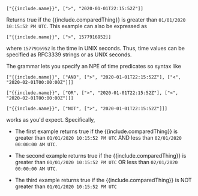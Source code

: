 ```
["{{include.name}}", [">", "2020-01-01T22:15:52Z"]]
```

Returns true if the {{include.comparedThing}} is greater than `01/01/2020 10:15:52 PM UTC`. This example can also be expressed as

```
["{{include.name}}", [">", 1577916952]]
```

where `1577916952` is the time in UNIX seconds. Thus, time values can be specified as RFC3339 strings or as UNIX seconds.

The grammar lets you specify an NPE of time predicates so syntax like

```
["{{include.name}}", ["AND", [">", "2020-01-01T22:15:52Z"], ["<", "2020-02-01T00:00:00Z"]]]
```

```
["{{include.name}}", ["OR", [">", "2020-01-01T22:15:52Z"], ["<", "2020-02-01T00:00:00Z"]]]
```

```
["{{include.name}}", ["NOT", [">", "2020-01-01T22:15:52Z"]]]
```

works as you'd expect. Specifically,

* The first example returns true if the {{include.comparedThing}} is greater than `01/01/2020 10:15:52 PM UTC` AND less than `02/01/2020 00:00:00 AM UTC`.

* The second example returns true if the {{include.comparedThing}} is greater than `01/01/2020 10:15:52 PM UTC` OR less than `02/01/2020 00:00:00 AM UTC`.

* The third example returns true if the {{include.comparedThing}} is NOT greater than `01/01/2020 10:15:52 PM UTC`